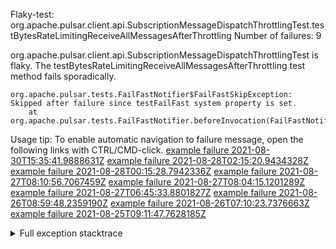         
Flaky-test: org.apache.pulsar.client.api.SubscriptionMessageDispatchThrottlingTest.testBytesRateLimitingReceiveAllMessagesAfterThrottling
Number of failures: 9

org.apache.pulsar.client.api.SubscriptionMessageDispatchThrottlingTest is flaky. The testBytesRateLimitingReceiveAllMessagesAfterThrottling test method fails sporadically.

```
org.apache.pulsar.tests.FailFastNotifier$FailFastSkipException: Skipped after failure since testFailFast system property is set.
	at org.apache.pulsar.tests.FailFastNotifier.beforeInvocation(FailFastNotifier.java:88)

```

Usage tip: To enable automatic navigation to failure message, open the following links with CTRL/CMD-click.
[example failure 2021-08-30T15:35:41.9888631Z](https://github.com/apache/pulsar/runs/3463119398?check_suite_focus=true#step:9:3575)
[example failure 2021-08-28T02:15:20.9434328Z](https://github.com/apache/pulsar/runs/3448473880?check_suite_focus=true#step:9:2572)
[example failure 2021-08-28T00:15:28.7942336Z](https://github.com/apache/pulsar/runs/3447917315?check_suite_focus=true#step:9:1940)
[example failure 2021-08-27T08:10:56.7067459Z](https://github.com/apache/pulsar/runs/3440980370?check_suite_focus=true#step:9:2639)
[example failure 2021-08-27T08:04:15.1201289Z](https://github.com/apache/pulsar/runs/3440855241?check_suite_focus=true#step:9:2564)
[example failure 2021-08-27T06:45:33.8801827Z](https://github.com/apache/pulsar/runs/3440411158?check_suite_focus=true#step:9:2565)
[example failure 2021-08-26T08:59:48.2359190Z](https://github.com/apache/pulsar/runs/3430539961?check_suite_focus=true#step:9:3274)
[example failure 2021-08-26T07:10:23.7376663Z](https://github.com/apache/pulsar/runs/3429892136?check_suite_focus=true#step:9:2626)
[example failure 2021-08-25T09:11:47.7628185Z](https://github.com/apache/pulsar/runs/3420085427?check_suite_focus=true#step:10:2532)


<details>
<summary>Full exception stacktrace</summary>
<code><pre>
org.apache.pulsar.tests.FailFastNotifier$FailFastSkipException: Skipped after failure since testFailFast system property is set.
	at org.apache.pulsar.tests.FailFastNotifier.beforeInvocation(FailFastNotifier.java:88)

</pre></code>
</details>

